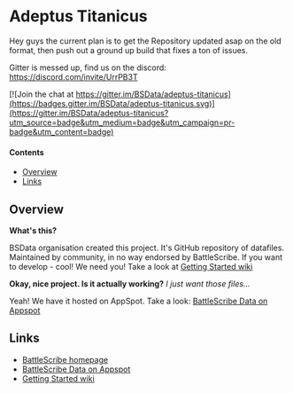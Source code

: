 Adeptus Titanicus
=================

Hey guys the current plan is to get the Repository updated asap on the old format, then push out a ground up build that fixes a ton of issues.

Gitter is messed up, find us on the discord: https://discord.com/invite/UrrPB3T


[![Join the chat at https://gitter.im/BSData/adeptus-titanicus](https://badges.gitter.im/BSData/adeptus-titanicus.svg)](https://gitter.im/BSData/adeptus-titanicus?utm_source=badge&utm_medium=badge&utm_campaign=pr-badge&utm_content=badge)


#### Contents ####

* [Overview][]
* [Links][]

## Overview ##
[Overview]: #overview

__What's this?__

BSData organisation created this project. It's GitHub repository of datafiles.
Maintained by community, in no way endorsed by BattleScribe. If you want
to develop - cool! We need you! Take a look at [Getting Started wiki][]

__Okay, nice project. Is it actually working?__ _I just want those files..._

Yeah! We have it hosted on AppSpot. Take a look: [BattleScribe Data on Appspot][]


## Links ##
[Links]: #links

* [BattleScribe homepage][]
* [BattleScribe Data on Appspot][]
* [Getting Started wiki][]


[BattleScribe homepage]: http://www.battlescribe.net/
[BattleScribe Data on Appspot]: http://battlescribedata.appspot.com/#/repos
[Getting Started wiki]: https://github.com/BSData/catalogue-development/wiki/Getting-Started#contributing

